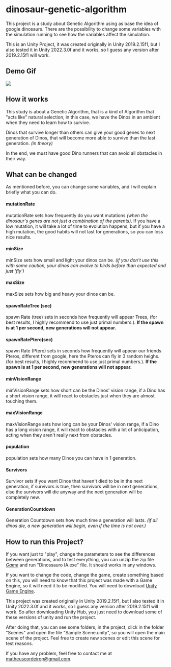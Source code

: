 # dinosaur-genetic-algorithm
This project is a study about Genetic Algorithm using as base the idea of google dinosaurs.
There are the possibility to change some variables with the simulation running to see how the variables affect the simulation.

This is an Unity Project, it was created originally in Unity 2019.2.15f1, but I also tested it in Unity 2022.3.0f and it works, so I guess any version after 2019.2.15f1 will work.

## Demo Gif
![](Dino.gif)

## How it works
This study is about a Genetic Algorithm, that is a kind of Algorithm that "acts like" natural selection,
in this case, we have the Dinos in an ambient when they need to learn how to survive.

Dinos that survive longer than others can give your good genes to next generation of Dinos, that will become more able
to survive than the last generation. _(in theory)_

In the end, we must have good Dino runners that can avoid all obstacles in their way.

## What can be changed
As mentioned before, you can change some variables, and I will explain briefly what you can do.

#### mutationRate
mutationRate sets how frequently do you want mutations _(when the dinosaur's genes are not just a combination of the parents)_.
If you have a low mutation, it will take a lot of time to evolution happens, but if you have a high mutation, the good habits
will not last for generations, so you can loss nice results.

#### minSize
minSize sets how small and light your dinos can be. _(if you don't use this with some caution, your dinos can evolve to birds
before than expected and just 'fly')_

#### maxSize
maxSize sets how big and heavy your dinos can be.

#### spawnRateTree (sec)
spawn Rate (tree) sets in seconds how frequently will appear Trees,
(for best results, I highly recommend to use just primal numbers.).
**If the spawn is at 1 per second, new generations will not appear.**

#### spawnRatePtero(sec)
spawn Rate (Ptero) sets in seconds how frequently will appear our friends Pteros, different from google, here the Pteros
can fly in 3 random heighs.
(for best results, I highly recommend to use just primal numbers.).
**If the spawn is at 1 per second, new generations will not appear.**

#### minVisionRange
minVisionRange sets how short can be the Dinos' vision range, if a Dino has a short vision range, it will react to obstacles
just when they are almost touching them.

#### maxVisionRange
maxVisionRange sets how long can be your Dinos' vision range, if a Dino has a long vision range, it will react to obstacles
with a lot of anticipation, acting when they aren't really next from obstacles.

#### population
population sets how many Dinos you can have in 1 generation.

#### Survivors
Survivor sets if you want Dinos that haven't died to be in the next generation, 
if survivors is true, then survivors will be in next generations, 
else the survivors will die anyway and the next generation will be completely new.

#### GenerationCountdown
Generation Countdown sets how much time a generation will lasts. _(if all dinos die, a new generation will begin, even if
the time is not over.)_

## How to run this Project?
If you want just to "play", change the parameters to see the differences between generations, and to test everything, you can unzip the zip file <a href="https://github.com/MatheusCordeiroP/dinosaur-genetic-algorithm/blob/main/Game.rar">*Game*</a> and run "Dinossauro IA.exe" file. It should works in any windows.

If you want to change the code, change the game, create something based on this, you will need to know that this project was made with a Game Engine, so it will need it to be modified.
You will need to download <a href="https://unity.com/pt/download">Unity Game Engine</a>.

This project was created originally in Unity 2019.2.15f1, but I also tested it in Unity 2022.3.0f and it works, so I guess any version after 2019.2.15f1 will work. So after downloading Unity Hub, you just need to download some of these versions of unity and run the project.

After doing that, you can see some folders, in the project, click in the folder "Scenes" and open the file "Sample Scene.unity", so you will open the main scene of the project.
Feel free to create new scenes or edit this scene for test reasons.

If you have any problem, feel free to contact me at <a  href="mailto:matheuscordeirop@gmail.com" alt="Gmail" target="blank" >matheuscordeirop@gmail.com</a>.
